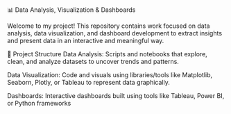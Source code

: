 📊 Data Analysis, Visualization & Dashboards

Welcome to my project! This repository contains work focused on data analysis, data visualization, and dashboard development to extract insights and present data in an interactive and meaningful way.

📂 Project Structure
Data Analysis:
Scripts and notebooks that explore, clean, and analyze datasets to uncover trends and patterns.

Data Visualization:
Code and visuals using libraries/tools like Matplotlib, Seaborn, Plotly, or Tableau to represent data graphically.

Dashboards:
Interactive dashboards built using tools like Tableau, Power BI, or Python frameworks
